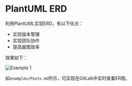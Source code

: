 # PlantUML ERD

利用PlantUML实现ERD，有以下优点：

- 实现版本管理
- 实现团队协作
- 提高画图效率

效果如下：

![Example 1](https://www.plantuml.com/plantuml/png/nLHRJnD157xVNp7E2s3efH1UIc9ee8aDqZHbDJPYckdkq6xOtMbsPjN6c62GYnT48h4gNj288T50D0Raql1ds6rvuYyuqwMmB61YGkA-p9mvv_lEENE-sJxAaCLiGvSawP9cAhgjOb1Yh4pZaOY5xeQB6YlP1PjYIo4cmoOBAyI8t2iG5Ydho1JG4BRKY84emrQ4MahacbQma5K9QqtQjWlvf3QGD9d6D4mbOMInZfX6J5hIofJRnCGXHa9y0PRFnJtY4-M3KAYvviiM6TLq3E809ZmFCVKA635BY0eUS1W0FLh0231GvI-qLm35b7ANZr8WIkWE7Z7vrgoq8gWW5GU2LQn1seIgydDh36YZe49ie6jZs9yDnc0p8xmClMwA5h7BWSG5pBlH3ZCt0oZqI3phc2KQ3gTF4tbRmJHYYgcZ5fS8fF2YHYh9gA3ZzZAXZ7O2zzLq_TjIuzDA1xWlYL8psTHG8flB3oPpJLjE3IM7vSHGPhXfzXFTDinso3IcOzW9OFf68jj_DP6zrHszpUqOFnB7xjBq_kVNiEC4Y3B4RChTrzFjK4wbSwcq33iyK4oWwa_MtV67K9ZnnkpZ-ifkB-YAEni_dRbvv_T4a8xObeBFfFDgUB_iRhqus7aREzXvvZp_wCmi7kmiTd6ZKVlUgDK2T0fYk4YiIbvJEJepc9TpcUGncpCpLV-n7SHO636ivWkL82JgOHQTxQt6-6Hg800ismLTeoKEHKn43YJafBXgle-s4ixDyxcurVNzwgy0-l2d8ABav4qP-ggScdHMDtduWzQW5M8Os1IpRgmzQgnk_VkiXLJEkHHFFgUw4uez1r5VM75dDWJYl8wE5DNLq-ENb5U-hq5H5ss-g5QFVd7dTL8y4hXRNNPsg_-vTVVbx5xjtLbgG8hu6PsjvEWnbElF-V3KUnwUjCJpsDjTTHSsUq4tFrlQV_CbmAqYXdn2YPuiPkshEp4PkCsZsvCagG-RgcteVm00)

如`examples/Posts.md`所示，可实现在GitLab中实时查看ER图。